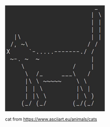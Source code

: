 ![](https://github.com/mdamien/go-cat/raw/main/cat.gif)

cat from https://www.asciiart.eu/animals/cats
